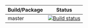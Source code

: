 |Build/Package|Status|
|------|-------------|
|master|[![Build status](https://travis-ci.org/gaddam1987/cloud-practise.svg?branch=master)](https://travis-ci.org/gaddam1987/cloud-practise)|

